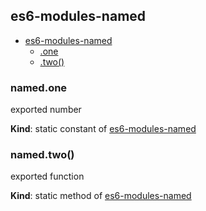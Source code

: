 ## es6-modules-named

* [es6-modules-named](#markdown-header-es6modulesnamed)
    * [.one](#markdown-header-namedone)
    * [.two()](#markdown-header-namedtwo)

### named.one
exported number

**Kind**: static constant of [es6-modules-named](#markdown-header-es6modulesnamed)  
### named.two()
exported function

**Kind**: static method of [es6-modules-named](#markdown-header-es6modulesnamed)  
